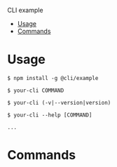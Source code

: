 CLI example

<!-- toc -->
* [Usage](#usage)
* [Commands](#commands)
<!-- tocstop -->
# Usage
<!-- usage -->
```sh-session
$ npm install -g @cli/example

$ your-cli COMMAND

$ your-cli (-v|--version|version)

$ your-cli --help [COMMAND]

...
```
<!-- usagestop -->
# Commands
<!-- commands -->

<!-- commandsstop -->
